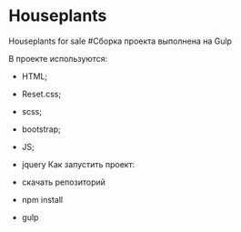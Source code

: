 # Houseplants
Houseplants for sale
#Сборка проекта выполнена на Gulp

В проекте используются:

- HTML;
- Reset.css;
- scss;
- bootstrap;
- JS;
- jquery
Как запустить проект:

- скачать репозиторий
- npm install
- gulp

